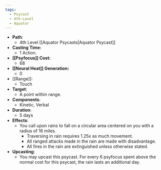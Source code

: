 ```yaml
---
tags:
  - Psycast
  - 4th-Level
  - Aquator
---
```

- **Path**:
	- 4th Level [[Aquator Psycasts|Aquator Psycast]]
- **Casting Time:**
	- 1 Action.
- **[[Psyfocus]] Cost:**
	- 68
- **[[Neural Heat]] Generation:**
	- 0
- [[Range]]:
	- Touch
- **Target**:
	- A point within range.
- **Components**:
	- Kinetic, Verbal
- **Duration**:
	- 5 days
- **Effects**:
	- You call upon rains to fall on a circular area centered on you with a radius of 16 miles.
		- Traversing in rain requires 1.25x as much movement.
		- All ranged attacks made in the rain are made with disadvantage.
		- All fires in the rain are extinguished unless otherwise stated.
- **Upcasting**:
	- You may upcast this psycast. For every 6 psyfocus spent above the normal cost for this psycast, the rain lasts an additional day.

